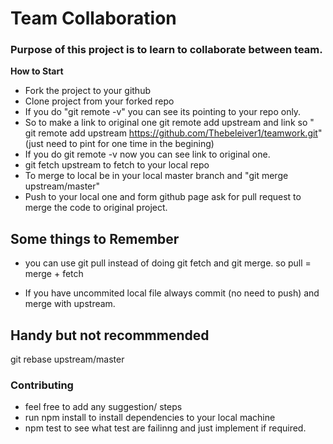 # Team Collaboration
### Purpose of this project is to learn to collaborate between team.

**How to Start**
  * Fork the project to your github
  * Clone project from your forked repo
  * If you do "git remote -v" you can see its pointing to your repo only.
  * So to make a link to original one git remote add upstream and link so " git remote add upstream https://github.com/Thebeleiver1/teamwork.git" (just need to pint for one time in the begining)
  * If you do git remote -v now you can see link to original one.
  * git fetch upstream to fetch to your local repo 
  * To merge to local be in your local master branch and "git merge upstream/master"
  * Push to your local one and form github page ask for pull request to merge the code to original project.



## Some things to Remember
* you can use git pull instead of doing git fetch and git merge. so pull = merge + fetch

* If you have uncommited local file always commit (no need to push) and merge with upstream.




## Handy but not recommmended


 git rebase upstream/master



 ### Contributing
 * feel free to add any suggestion/ steps 
 * run npm install to install dependencies to your local machine
 * npm test to see what test are failinng and just implement if required.
